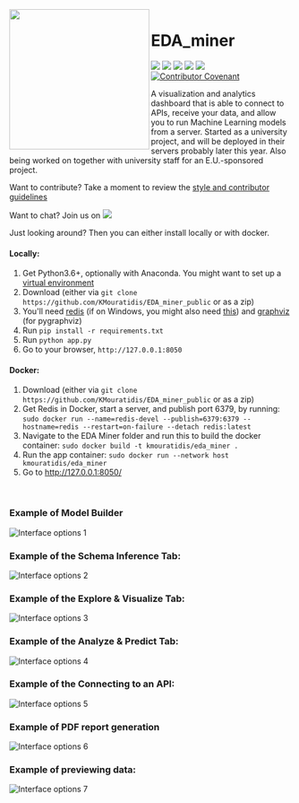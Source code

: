 <img src="https://raw.githubusercontent.com/KMouratidis/EDA_miner_public/master/EDA_miner/assets/images/y3d.png" width="250" align="left">

# EDA_miner

<badges> <img src="https://img.shields.io/badge/doc--coverage-75%25-brightgreen.svg"> <img src="https://img.shields.io/badge/code--coverage-44%25-yellow.svg"> <img src="https://img.shields.io/badge/tests-100%25-brightgreen.svg"> <a href="https://www.gnu.org/licenses/gpl-3.0"><img src="https://img.shields.io/badge/License-GPLv3-blue.svg"></a> <img src="https://img.shields.io/badge/docker%20build-passing-brightgreen.svg">  [![Contributor Covenant](https://img.shields.io/badge/Contributor%20Covenant-v1.4%20adopted%20(modified)-ff69b4.svg)](CODE_OF_CONDUCT.md)  </badges>

A visualization and analytics dashboard that is able to connect to APIs, receive your data,
and allow you to run Machine Learning models from a server. Started as a university project, and will be deployed in their servers probably later this year.
Also being worked on together with university staff for an E.U.-sponsored project.


Want to contribute? Take a moment to review the [style and contributor guidelines](https://github.com/KMouratidis/EDA_miner_public/wiki/Style-guide-and-contributor-guidelines)

Want to chat? Join us on <a href="https://join.slack.com/t/edaminer/shared_invite/enQtNzA5MDc1MTE3NDk0LTJmNGYyYTY4NDAwMGJkYTI5NDg2NzAyOWQ2OTcxYTU0NTc4NzEwMWQ0ZjAwYWFkYmUyYjJmZWFkZjM3OWZkYmY"><img src="https://img.shields.io/badge/chat-slack-blueviolet.svg"></a>

Just looking around? Then you can either install locally or with docker.

#### Locally:
1. Get Python3.6+, optionally with Anaconda. You might want to set up a [virtual environment](https://stackoverflow.com/questions/41972261/what-is-a-virtualenv-and-why-should-i-use-one)
2. Download (either via `git clone https://github.com/KMouratidis/EDA_miner_public` or as a zip)
3. You'll need [redis](https://redis.io) (if on Windows, you might also need [this](https://github.com/dmajkic/redis/downloads)) and [graphviz](https://www.graphviz.org/) (for pygraphviz)
4. Run `pip install -r requirements.txt`
5. Run `python app.py`
6. Go to your browser, `http://127.0.0.1:8050`

#### Docker:
1. Download (either via `git clone https://github.com/KMouratidis/EDA_miner_public` or as a zip)
2. Get Redis in Docker, start a server, and publish port 6379, by running: `sudo docker run --name=redis-devel --publish=6379:6379 --hostname=redis --restart=on-failure --detach redis:latest`
3. Navigate to the EDA Miner folder and run this to build the docker container: `sudo docker build -t kmouratidis/eda_miner .`
4. Run the app container: `sudo docker run --network host kmouratidis/eda_miner`
5. Go to http://127.0.0.1:8050/
<br>

### Example of Model Builder

![Interface options 1](https://raw.githubusercontent.com/KMouratidis/EDA_miner_public/master/images/screenshots/ModelBuilder.png)

### Example of the Schema Inference Tab:

![Interface options 2](https://raw.githubusercontent.com/KMouratidis/EDA_miner_public/master/images/screenshots/Datatype_Inference.png)

### Example of the Explore & Visualize Tab:

![Interface options 3](https://raw.githubusercontent.com/KMouratidis/EDA_miner_public/master/images/screenshots/GraphMaker.png)

### Example of the Analyze & Predict Tab:

![Interface options 4](https://raw.githubusercontent.com/KMouratidis/EDA_miner_public/master/images/screenshots/FittingModels.png)

### Example of the Connecting to an API:

![Interface options 5](https://raw.githubusercontent.com/KMouratidis/EDA_miner_public/master/images/screenshots/API_connect.png)

### Example of PDF report generation
![Interface options 6](https://raw.githubusercontent.com/KMouratidis/EDA_miner_public/master/images/screenshots/PDF_Reports.png)

### Example of previewing data:

![Interface options 7](https://raw.githubusercontent.com/KMouratidis/EDA_miner_public/master/images/screenshots/Preview_Data.png)
